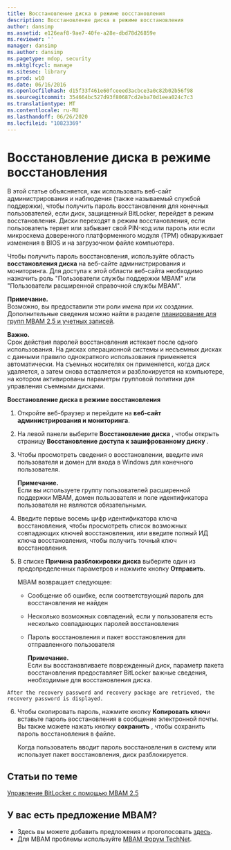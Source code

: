 ```yaml
---
title: Восстановление диска в режиме восстановления
description: Восстановление диска в режиме восстановления
author: dansimp
ms.assetid: e126eaf8-9ae7-40fe-a28e-dbd78d26859e
ms.reviewer: ''
manager: dansimp
ms.author: dansimp
ms.pagetype: mdop, security
ms.mktglfcycl: manage
ms.sitesec: library
ms.prod: w10
ms.date: 06/16/2016
ms.openlocfilehash: d15f33f461e60fceeed3acbce3a0c82b02b56f98
ms.sourcegitcommit: 354664bc527d93f80687cd2eba70d1eea024c7c3
ms.translationtype: MT
ms.contentlocale: ru-RU
ms.lasthandoff: 06/26/2020
ms.locfileid: "10823369"
---
```

# Восстановление диска в режиме восстановления


В этой статье объясняется, как использовать веб-сайт администрирования и наблюдения (также называемый службой поддержки), чтобы получить пароль восстановления для конечных пользователей, если диск, защищенный BitLocker, перейдет в режим восстановления. Диски переходят в режим восстановления, если пользователь теряет или забывает свой PIN-код или пароль или если микросхема доверенного платформенного модуля (TPM) обнаруживает изменения в BIOS и на загрузочном файле компьютера.

Чтобы получить пароль восстановления, используйте область **восстановления диска** на веб-сайте администрирования и мониторинга. Для доступа к этой области веб-сайта необходимо назначить роль "Пользователи службы поддержки MBAM" или "Пользователи расширенной справочной службы MBAM".

**Примечание.**  
Возможно, вы предоставили эти роли имена при их создании. Дополнительные сведения можно найти в разделе [планирование для групп MBAM 2,5 и учетных записей](planning-for-mbam-25-groups-and-accounts.md#bkmk-helpdesk-roles).



**Важно.**  
Срок действия паролей восстановления истекает после одного использования. На дисках операционной системы и несъемных дисках с данными правило однократного использования применяется автоматически. На съемных носителях он применяется, когда диск удаляется, а затем снова вставляется и разблокируется на компьютере, на котором активированы параметры групповой политики для управления съемными дисками.



**Восстановление диска в режиме восстановления**

1.  Откройте веб-браузер и перейдите на **веб-сайт администрирования и мониторинга**.

2.  На левой панели выберите **Восстановление диска** , чтобы открыть страницу **Восстановление доступа к зашифрованному диску** .

3.  Чтобы просмотреть сведения о восстановлении, введите имя пользователя и домен для входа в Windows для конечного пользователя.

    **Примечание.**  
    Если вы используете группу пользователей расширенной поддержки MBAM, домен пользователя и поле идентификатора пользователя не являются обязательными.



4.  Введите первые восемь цифр идентификатора ключа восстановления, чтобы просмотреть список возможных совпадающих ключей восстановления, или введите полный ИД ключа восстановления, чтобы получить точный ключ восстановления.

5.  В списке **Причина разблокировки диска** выберите один из предопределенных параметров и нажмите кнопку **Отправить**.

    MBAM возвращает следующее:

    -   Сообщение об ошибке, если соответствующий пароль для восстановления не найден

    -   Несколько возможных совпадений, если у пользователя есть несколько совпадающих паролей восстановления

    -   Пароль восстановления и пакет восстановления для отправленного пользователя

        **Примечание.**  
        Если вы восстанавливаете поврежденный диск, параметр пакета восстановления предоставляет BitLocker важные сведения, необходимые для восстановления диска.



~~~
After the recovery password and recovery package are retrieved, the recovery password is displayed.
~~~

6. Чтобы скопировать пароль, нажмите кнопку **Копировать ключ**и вставьте пароль восстановления в сообщение электронной почты. Вы также можете нажать кнопку **сохранить** , чтобы сохранить пароль восстановления в файле.

   Когда пользователь вводит пароль восстановления в систему или использует пакет восстановления, диск разблокируется.



## Статьи по теме


[Управление BitLocker с помощью MBAM 2.5](performing-bitlocker-management-with-mbam-25.md)



## У вас есть предложение MBAM?
- Здесь вы можете добавить предложения и проголосовать [здесь](http://mbam.uservoice.com/forums/268571-microsoft-bitlocker-administration-and-monitoring). 
- Для MBAM проблемы используйте [MBAM Форум TechNet](https://social.technet.microsoft.com/Forums/home?forum=mdopmbam). 





